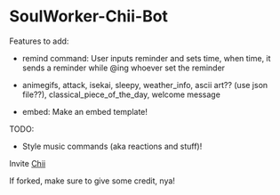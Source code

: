 # SoulWorker-Chii-Bot
Features to add:
  - remind command: User inputs reminder and sets time, when time, it sends a reminder while @ing whoever set the reminder

  - animegifs, attack, isekai, sleepy, weather_info, ascii art?? (use json file??), classical_piece_of_the_day, welcome message

  - embed: Make an embed template!

TODO:
  - Style music commands (aka reactions and stuff)!

Invite [Chii](https://discord.com/api/oauth2/authorize?client_id=788284993759215656&permissions=1077341254&scope=bot)
  
If forked, make sure to give some credit, nya!
